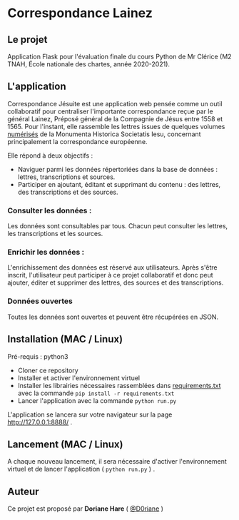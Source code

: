# Correspondance Lainez

## Le projet
Application Flask pour l'évaluation finale du cours Python de Mr Clérice (M2 TNAH, École nationale des chartes, année 2020-2021).

## L'application
Correspondance Jésuite est une application web pensée comme un outil collaboratif pour centraliser l'importante correspondance reçue par le général Lainez, Préposé général de la Compagnie de Jésus entre 1558 et 1565. Pour l'instant, elle rassemble les lettres issues de quelques volumes [numérisés](http://www.sjweb.info/arsi/en/publications/ihsi/monumenta/) de la Monumenta Historica Societatis Iesu, concernant principalement la correspondance européenne.

Elle répond à deux objectifs : 
- Naviguer parmi les données répertoriées dans la base de données : lettres, transcriptions et sources. 
- Participer en ajoutant, éditant et supprimant du contenu : des lettres, des transcriptions et des sources.

### Consulter les données :
Les données sont consultables par tous. Chacun peut consulter les lettres, les transcriptions et les sources.

### Enrichir les données :
L'enrichissement des données est réservé aux utilisateurs. 
Après s'être inscrit, l'utilisateur peut participer à ce projet collaboratif et donc peut ajouter, éditer et supprimer des lettres, des sources et des transcriptions.

### Données ouvertes
Toutes les données sont ouvertes et peuvent être récupérées en JSON.

## Installation (MAC / Linux)
Pré-requis : python3

- Cloner ce repository
- Installer et activer l'environnement virtuel
- Installer les librairies nécessaires rassemblées dans [requirements.txt](https://github.com/D0riane/correspondance_Lainez/blob/master/requirements.txt) avec la commande ``pip install -r requirements.txt``
- Lancer l'application avec la commande ``python run.py``

L'application se lancera sur votre navigateur sur la page http://127.0.0.1:8888/ .

## Lancement (MAC / Linux)
A chaque nouveau lancement, il sera nécessaire d'activer l'environnement virtuel et de lancer l'application ( ``python run.py`` ) .

## Auteur 
Ce projet est proposé par **Doriane Hare** ( [@D0riane](https://github.com/D0riane) )
